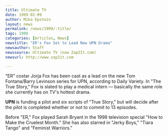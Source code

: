 ```yaml
---
title: Ultimate TV
date: 1999-02-09
author: Mika Epstein
layout: news
permalink: /news/1999/:title/
tags: 1999
categories: [Articles, News]
newstitle: "ER's Fox Set to Lead New UPN Drama"
newsauthor: Staff  
newssource: Ultimate TV (now Zap2It.com)  
newsurl: http://www.zap2it.com 

---
```


"ER" costar Jorja Fox has been cast as a lead on the new Tom Fontana/Barry Levinson series for UPN, according to Daily Variety. In "The True Story," Fox is slated to play a medical intern &#8212; basically the same role she currently has on TV's hottest drama.

**UPN** is funding a pilot and six scripts of "True Story," but will decide after the pilot is completed whether or not to commit to 13 episodes.

Before "ER," Fox played Sarah Bryant in the 1998 television special "How to Make the Cruelest Month." She has also starred in "Jerky Boys," "Tiara Tango" and "Feminist Warriors."  